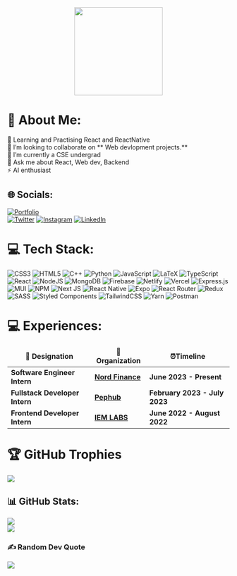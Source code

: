 <div align="center">
  <img height="200" src="https://media.giphy.com/media/CuuSHzuc0O166MRfjt/giphy.gif"  />
</div>

# 💫 About Me:
🔭  Learning and Practising React and ReactNative<br>👯  I’m looking to collaborate on ** Web devlopment projects.**<br>🌱 I’m currently a CSE undergrad <br>💬 Ask me about React, Web dev, Backend<br>⚡ AI enthusiast

## 🌐 Socials:
[![Portfolio](https://img.shields.io/badge/Portfolio-%23000000.svg?style=for-the-badge&logo=firefox&logoColor=#FF7139)](https://aritra-mondal.netlify.app/)
<br>
[![Twitter](https://img.shields.io/badge/Twitter-%231DA1F2.svg?style=for-the-badge&logo=Twitter&logoColor=white)](https://twitter.com/_infinityXzod) [![Instagram](https://img.shields.io/badge/Instagram-%23E4405F.svg?style=for-the-badge&logo=Instagram&logoColor=white)](https://www.instagram.com/_the_dank_bong/) [![LinkedIn](https://img.shields.io/badge/linkedin-%230077B5.svg?style=for-the-badge&logo=linkedin&logoColor=white)](https://www.linkedin.com/in/aritra-mondal-66a974179/) 

# 💻 Tech Stack:
![CSS3](https://img.shields.io/badge/css3-%231572B6.svg?style=for-the-badge&logo=css3&logoColor=white) ![HTML5](https://img.shields.io/badge/html5-%23E34F26.svg?style=for-the-badge&logo=html5&logoColor=white) ![C++](https://img.shields.io/badge/c++-%2300599C.svg?style=for-the-badge&logo=c%2B%2B&logoColor=white)	![Python](https://img.shields.io/badge/python-3670A0?style=for-the-badge&logo=python&logoColor=ffdd54) ![JavaScript](https://img.shields.io/badge/javascript-%23323330.svg?style=for-the-badge&logo=javascript&logoColor=%23F7DF1E) ![LaTeX](https://img.shields.io/badge/latex-%23008080.svg?style=for-the-badge&logo=latex&logoColor=white) ![TypeScript](https://img.shields.io/badge/typescript-%23007ACC.svg?style=for-the-badge&logo=typescript&logoColor=white) ![React](https://img.shields.io/badge/react-%2320232a.svg?style=for-the-badge&logo=react&logoColor=%2361DAFB) ![NodeJS](https://img.shields.io/badge/node.js-6DA55F?style=for-the-badge&logo=node.js&logoColor=white) ![MongoDB](https://img.shields.io/badge/MongoDB-%234ea94b.svg?style=for-the-badge&logo=mongodb&logoColor=white) ![Firebase](https://img.shields.io/badge/firebase-%23039BE5.svg?style=for-the-badge&logo=firebase) ![Netlify](https://img.shields.io/badge/netlify-%23000000.svg?style=for-the-badge&logo=netlify&logoColor=#00C7B7) ![Vercel](https://img.shields.io/badge/vercel-%23000000.svg?style=for-the-badge&logo=vercel&logoColor=white) ![Express.js](https://img.shields.io/badge/express.js-%23404d59.svg?style=for-the-badge&logo=express&logoColor=%2361DAFB) ![MUI](https://img.shields.io/badge/MUI-%230081CB.svg?style=for-the-badge&logo=material-ui&logoColor=white) ![NPM](https://img.shields.io/badge/NPM-%23000000.svg?style=for-the-badge&logo=npm&logoColor=white) ![Next JS](https://img.shields.io/badge/Next-black?style=for-the-badge&logo=next.js&logoColor=white) ![React Native](https://img.shields.io/badge/react_native-%2320232a.svg?style=for-the-badge&logo=react&logoColor=%2361DAFB) ![Expo](https://img.shields.io/badge/expo-1C1E24?style=for-the-badge&logo=expo&logoColor=#D04A37) ![React Router](https://img.shields.io/badge/React_Router-CA4245?style=for-the-badge&logo=react-router&logoColor=white) ![Redux](https://img.shields.io/badge/redux-%23593d88.svg?style=for-the-badge&logo=redux&logoColor=white) ![SASS](https://img.shields.io/badge/SASS-hotpink.svg?style=for-the-badge&logo=SASS&logoColor=white) ![Styled Components](https://img.shields.io/badge/styled--components-DB7093?style=for-the-badge&logo=styled-components&logoColor=white) ![TailwindCSS](https://img.shields.io/badge/tailwindcss-%2338B2AC.svg?style=for-the-badge&logo=tailwind-css&logoColor=white) ![Yarn](https://img.shields.io/badge/yarn-%232C8EBB.svg?style=for-the-badge&logo=yarn&logoColor=white) ![Postman](https://img.shields.io/badge/Postman-FF6C37?style=for-the-badge&logo=postman&logoColor=white)

# 💻 Experiences:
<table>
  <thead align="center">
    <tr border: none;>
      <td><b> 💼 Designation </b></td> 
      <td><b> 🏢Organization </b></td> 
      <td><b> ⏰Timeline  </b></td> 
      </tr>
  </thead>
  <tbody> 
  
   <tr>
      <td> <b>Software Engineer Intern</b> </td>
      <td><a href="https://app.nordl.io/"><b>Nord Finance</b></a></td>
      <td> <b>June 2023 - Present </b> </td>
   </tr>  
   <tr>
      <td> <b> Fullstack Developer Intern </b> </td>
      <td><a href="https://www.pephub.tech/"><b>Pephub</b></a></td>
      <td> <b> February 2023 - July 2023 </b> </td>
   </tr> 
   <tr>
      <td> <b> Frontend Developer Intern </b> </td>
      <td><a href="https://iemlabs.com/"><b>IEM LABS</b></a></td>
      <td> <b> June 2022 - August 2022  </b> </td>
   </tr>
   
   </tbody>  
</table>

# 🏆 GitHub Trophies
![](https://github-profile-trophy.vercel.app/?username=thecodermaniac&theme=radical&no-frame=true&no-bg=false&margin-w=4)

## 📊 GitHub Stats:
![](https://github-readme-streak-stats.herokuapp.com/?user=thecodermaniac&theme=dark&hide_border=false)<br/>
![](https://github-readme-stats.vercel.app/api/top-langs/?username=thecodermaniac&theme=dark&hide_border=false&include_all_commits=true&count_private=true&layout=compact)

### ✍️ Random Dev Quote
![](https://quotes-github-readme.vercel.app/api?type=horizontal&theme=radical)


  
